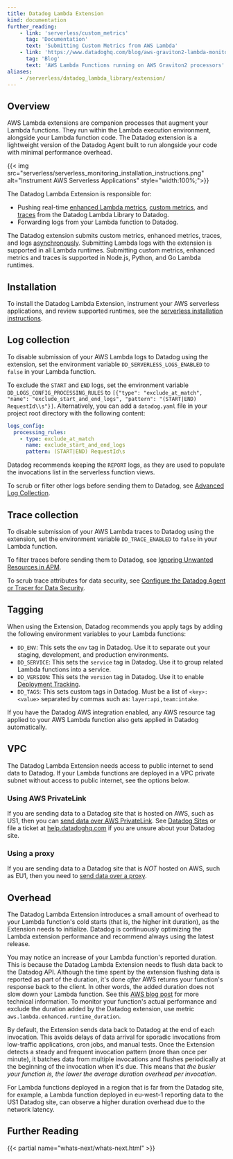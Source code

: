 ```yaml
---
title: Datadog Lambda Extension
kind: documentation
further_reading:
    - link: 'serverless/custom_metrics'
      tag: 'Documentation'
      text: 'Submitting Custom Metrics from AWS Lambda'
    - link: 'https://www.datadoghq.com/blog/aws-graviton2-lambda-monitoring/'
      tag: 'Blog'
      text: 'AWS Lambda Functions running on AWS Graviton2 processors'
aliases:
    - /serverless/datadog_lambda_library/extension/
---
```


## Overview

AWS Lambda extensions are companion processes that augment your Lambda functions. They run within the Lambda execution environment, alongside your Lambda function code. The Datadog extension is a lightweight version of the Datadog Agent built to run alongside your code with minimal performance overhead.

{{< img src="serverless/serverless_monitoring_installation_instructions.png" alt="Instrument AWS Serverless Applications"  style="width:100%;">}}

The Datadog Lambda Extension is responsible for:
- Pushing real-time [enhanced Lambda metrics][1], [custom metrics][2], and [traces][3] from the Datadog Lambda Library to Datadog.
- Forwarding logs from your Lambda function to Datadog.

The Datadog extension submits custom metrics, enhanced metrics, traces, and logs [asynchronously][4]. Submitting Lambda logs with the extension is supported in all Lambda runtimes. Submitting custom metrics, enhanced metrics and traces is supported in Node.js, Python, and Go Lambda runtimes.

## Installation

To install the Datadog Lambda Extension, instrument your AWS serverless applications, and review supported runtimes, see the [serverless installation instructions][5].

## Log collection

To disable submission of your AWS Lambda logs to Datadog using the extension, set the environment variable `DD_SERVERLESS_LOGS_ENABLED` to `false` in your Lambda function.

To exclude the `START` and `END` logs, set the environment variable `DD_LOGS_CONFIG_PROCESSING_RULES` to `[{"type": "exclude_at_match", "name": "exclude_start_and_end_logs", "pattern": "(START|END) RequestId\\s"}]`. Alternatively, you can add a `datadog.yaml` file in your project root directory with the following content:

```yaml
logs_config:
  processing_rules:
    - type: exclude_at_match
      name: exclude_start_and_end_logs
      pattern: (START|END) RequestId\s
```

Datadog recommends keeping the `REPORT` logs, as they are used to populate the invocations list in the serverless function views.

To scrub or filter other logs before sending them to Datadog, see [Advanced Log Collection][6].


## Trace collection

To disable submission of your AWS Lambda traces to Datadog using the extension, set the environment variable `DD_TRACE_ENABLED` to `false` in your Lambda function.

To filter traces before sending them to Datadog, see [Ignoring Unwanted Resources in APM][7].

To scrub trace attributes for data security, see [Configure the Datadog Agent or Tracer for Data Security][8].

## Tagging

When using the Extension, Datadog recommends you apply tags by adding the following environment variables to your Lambda functions:

- `DD_ENV`: This sets the `env` tag in Datadog. Use it to separate out your staging, development, and production environments.
- `DD_SERVICE`: This sets the `service` tag in Datadog. Use it to group related Lambda functions into a service.
- `DD_VERSION`: This sets the `version` tag in Datadog. Use it to enable [Deployment Tracking][9].
- `DD_TAGS`: This sets custom tags in Datadog. Must be a list of `<key>:<value>` separated by commas such as: `layer:api,team:intake`.

If you have the Datadog AWS integration enabled, any AWS resource tag applied to your AWS Lambda function also gets applied in Datadog automatically.

## VPC

The Datadog Lambda Extension needs access to public internet to send data to Datadog. If your Lambda functions are deployed in a VPC private subnet without access to public internet, see the options below.

### Using AWS PrivateLink

If you are sending data to a Datadog site that is hosted on AWS, such as US1, then you can [send data over AWS PrivateLink][10]. See [Datadog Sites][11] or file a ticket at [help.datadoghq.com][12] if you are unsure about your Datadog site.

### Using a proxy

If you are sending data to a Datadog site that is _NOT_ hosted on AWS, such as EU1, then you need to [send data over a proxy][13].

## Overhead

The Datadog Lambda Extension introduces a small amount of overhead to your Lambda function's cold starts (that is, the higher init duration), as the Extension needs to initialize. Datadog is continuously optimizing the Lambda extension performance and recommend always using the latest release.

You may notice an increase of your Lambda function's reported duration. This is because the Datadog Lambda Extension needs to flush data back to the Datadog API. Although the time spent by the extension flushing data is reported as part of the duration, it's done *after* AWS returns your function's response back to the client. In other words, the added duration does not slow down your Lambda function. See this [AWS blog post][14] for more technical information. To monitor your function's actual performance and exclude the duration added by the Datadog extension, use metric `aws.lambda.enhanced.runtime_duration`.

By default, the Extension sends data back to Datadog at the end of each invocation. This avoids delays of data arrival for sporadic invocations from low-traffic applications, cron jobs, and manual tests. Once the Extension detects a steady and frequent invocation pattern (more than once per minute), it batches data from multiple invocations and flushes periodically at the beginning of the invocation when it's due. This means that *the busier your function is, the lower the average duration overhead per invocation*. 

For Lambda functions deployed in a region that is far from the Datadog site, for example, a Lambda function deployed in eu-west-1 reporting data to the US1 Datadog site, can observe a higher duration overhead due to the network latency.


## Further Reading

{{< partial name="whats-next/whats-next.html" >}}

[1]: /serverless/enhanced_lambda_metrics
[2]: /serverless/custom_metrics
[3]: /serverless/distributed_tracing
[4]: /serverless/custom_metrics?tab=python#synchronous-vs-asynchronous-custom-metrics
[5]: /serverless/installation
[6]: /agent/logs/advanced_log_collection/
[7]: /tracing/guide/ignoring_apm_resources/
[8]: /tracing/setup_overview/configure_data_security/
[9]: /tracing/deployment_tracking/
[10]: /serverless/guide/extension_private_link/
[11]: /getting_started/site/
[12]: https://help.datadoghq.com/
[13]: /agent/proxy/
[14]: https://aws.amazon.com/blogs/compute/performance-and-functionality-improvements-for-aws-lambda-extensions/

